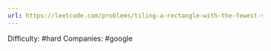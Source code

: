 ```yaml
---
url: https://leetcode.com/problems/tiling-a-rectangle-with-the-fewest-squares
---
```


Difficulty: #hard
Companies: #google